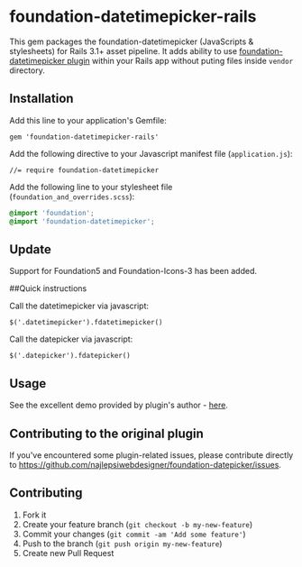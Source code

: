 # foundation-datetimepicker-rails

This gem packages the foundation-datetimepicker (JavaScripts & stylesheets) for Rails 3.1+ asset pipeline. It adds ability to use [foundation-datetimepicker plugin](https://github.com/najlepsiwebdesigner/foundation-datepicker) within your Rails app without puting files inside `vendor` directory.

## Installation

Add this line to your application's Gemfile:

    gem 'foundation-datetimepicker-rails'

Add the following directive to your Javascript manifest file (`application.js`):

    //= require foundation-datetimepicker

Add the following line to your stylesheet file (`foundation_and_overrides.scss`):

```scss
@import 'foundation';
@import 'foundation-datetimepicker';
```
## Update

Support for Foundation5 and Foundation-Icons-3 has been added.

##Quick instructions

Call the datetimepicker via javascript:

    $('.datetimepicker').fdatetimepicker()


Call the datepicker via javascript:

    $('.datepicker').fdatepicker()

## Usage

See the excellent demo provided by plugin's author - [here](http://foundation-datepicker.peterbeno.com/example/example.html).

## Contributing to the original plugin

If you've encountered some plugin-related issues, please contribute directly to https://github.com/najlepsiwebdesigner/foundation-datepicker/issues.

## Contributing

1. Fork it
2. Create your feature branch (`git checkout -b my-new-feature`)
3. Commit your changes (`git commit -am 'Add some feature'`)
4. Push to the branch (`git push origin my-new-feature`)
5. Create new Pull Request
